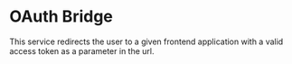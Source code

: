 # OAuth Bridge

This service redirects the user to a given frontend application with a valid access
token as a parameter in the url.

